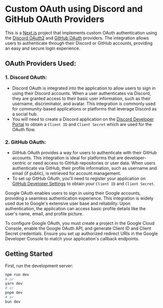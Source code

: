 # Custom OAuth using Discord and GitHub OAuth Providers

This is a [Next.js](https://nextjs.org) project that implements custom OAuth authentication using the [Discord OAuth2](https://discord.com/developers/docs/topics/oauth2) and [GitHub OAuth](https://docs.github.com/en/apps/oauth-apps) providers. The integration allows users to authenticate through their Discord or GitHub accounts, providing an easy and secure login experience.

## OAuth Providers Used:

### 1. **Discord OAuth**:

- Discord OAuth is integrated into the application to allow users to sign in using their Discord accounts. When a user authenticates via Discord, they are granted access to their basic user information, such as their username, discriminator, and avatar. This integration is commonly used for community-based applications or platforms that leverage Discord as a social hub.
- You will need to create a Discord application on the [Discord Developer Portal](https://discord.com/developers/applications) to obtain a `Client ID` and `Client Secret` which are used for the OAuth flow.

### 2. **GitHub OAuth**:

- GitHub OAuth provides a way for users to authenticate with their GitHub accounts. This integration is ideal for platforms that are developer-centric or need access to GitHub repositories or user data. When users authenticate via GitHub, their profile information, such as username and email (if public), is retrieved for account management.
- To set up GitHub OAuth, you'll need to register your application on [GitHub Developer Settings](https://github.com/settings/developers) to obtain your `Client ID` and `Client Secret`.

Google OAuth enables users to sign in using their Google accounts, providing a seamless authentication experience. This integration is widely used due to Google's extensive user base and reliability. Upon authentication, the application can access basic profile details like the user's name, email, and profile picture.

To configure Google OAuth, you must create a project in the Google Cloud Console, enable the Google OAuth API, and generate Client ID and Client Secret credentials. Ensure you set up authorized redirect URIs in the Google Developer Console to match your application's callback endpoints.


## Getting Started

First, run the development server:

```bash
npm run dev
# or
yarn dev
# or
pnpm dev
# or
bun dev
```
